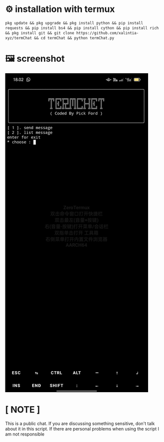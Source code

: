# ⚙️ installation with termux
```
pkg update && pkg upgrade && pkg install python && pip install requests && pip install bs4 && pip install cython && pip install rich && pkg install git && git clone https://github.com/xalintia-xyz/termChat && cd termChat && python termChat.py
```
# 🖼️ screenshot 
<img align='center' src='https://raw.githubusercontent.com/xalintia-xyz/termChat/main/src/Screenshot_2024-01-07-18-02-49-93_84d3000e3f4017145260f7618db1d683.jpg'>
<h1>[ NOTE ]</h1>
This is a public chat. If you are discussing something sensitive, don't talk about it in this script. If there are personal problems when using the script I am not responsible 
